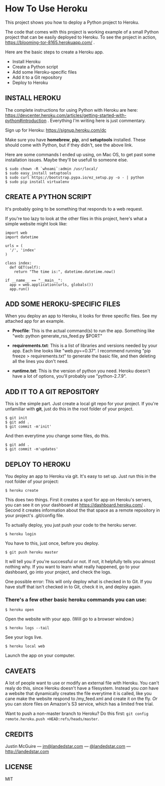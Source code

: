 # How To Use Heroku

This project shows you how to deploy a Python project to Heroku.

The code that comes with this project is working example of a small Python project that can be easily deployed to Heroku. To see the project in action, https://blooming-tor-8165.herokuapp.com/ .

Here are the basic steps to create a Heroku app.

 - Install Heroku
 - Create a Python script
 - Add some Heroku-specific files
 - Add it to a Git repository
 - Deploy to Heroku



## INSTALL HEROKU

The complete instructions for using Python with Heroku are here: https://devcenter.heroku.com/articles/getting-started-with-python#introduction . Everything I'm writing here is just commentary.

Sign up for Heroku: https://signup.heroku.com/dc

Make sure you have **homebrew**, **pip**, and **setuptools** installed. These should come with Python, but if they didn't, see the above link.

Here are some commands I ended up using, on Mac OS, to get past some installation issues. Maybe they'll be usefull to someone else.

    $ sudo chown -R `whoami`:admin /usr/local/
    $ sudo easy_install setuptools
    $ sudo curl https://bootstrap.pypa.io/ez_setup.py -o - | python
    $ sudo pip install virtualenv


## CREATE A PYTHON SCRIPT

It's probably going to be something that responds to a web request.

If you're too lazy to look at the other files in this project, here's what a simple website might look like:

    import web
    import datetime
    
    urls = (
      '/', 'index'
    )
    
    class index:
      def GET(self):
        return "The time is:", datetime.datetime.now()
    
    if __name__ == "__main__":
      app = web.application(urls, globals())
      app.run()


## ADD SOME HEROKU-SPECIFIC FILES

When you deploy an app to Heroku, it looks for three specific files. See my attached app for an example.

 - **Procfile**: This is the actual command(s) to run the app. Something like "web: python generate_rss_feed.py $PORT"

 - **requirements.txt**: This is a list of libraries and versions needed by your app. Each line looks like "web.py==0.37". I recommend running "pip freeze > requirements.txt" to generate the basic file, and then deleting all the lines you don't need.

 - **runtime.txt**: This is the version of python you need. Heroku doesn't have a lot of options, you'll probably use "python-2.7.9".


## ADD IT TO A GIT REPOSITORY

This is the simple part. Just create a local git repo for your project. If you're unfamiliar with **git**, just do this in the root folder of your project.

    $ git init
    $ git add .
    $ git commit -m'init'

And then everytime you change some files, do this.

    $ git add .
    $ git commit -m'updates'


## DEPLOY TO HEROKU

You deploy an app to Heroku via git. It's easy to set up. Just run this in the root folder of your project:

    $ heroku create

This does two things. First it creates a spot for app on Heroku's servers, you can see it on your dashboard at https://dashboard.heroku.com/ . Second it creates information about the that space as a remote repository in your project's .git/config file.

To actually deploy, you just push your code to the heroku server.

    $ heroku login

You have to this, just once, before you deploy.

    $ git push heroku master

It will tell you if you're successful or not. If not, it helpfully tells you almost nothing why. If you want to learn what really happened, go to your dashboard, go into your project, and check the logs.

One possible error: This will only deploy what is checked in to Git. If you have stuff that isn't checked in to Git, check it in, and deploy again.

### There's a few other basic heroku commands you can use:

    $ heroku open

Open the website with your app. (Will go to a browser window.)

    $ heroku logs --tail

See your logs live.

    $ heroku local web

Launch the app on your computer.


## CAVEATS

A lot of people want to use or modify an external file with Heroku. You can't realy do this, since Heroku doesn't have a filesystem. Instead you *can* have a website that dynamically creates the file everytime it is called, like you cane make the website respond to /my_feed.xml and create it on the fly. *Or* you can store files on Amazon's S3 service, which has a limited free trial.

Want to push a non-master branch to Heroku? Do this first: `git config remote.heroku.push +HEAD:refs/heads/master`.


## CREDITS

Justin McGuire &mdash; <jm@landedstar.com> &mdash; <a href="https://twitter.com/landedstar">@landedstar.com</a> &mdash; http://landedstar.com


## LICENSE

MIT

